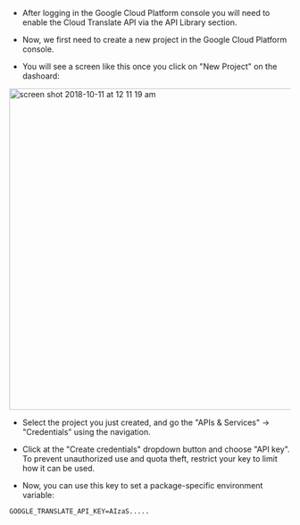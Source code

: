 - After logging in the Google Cloud Platform console you will need to enable the Cloud Translate API via the API Library section.

- Now, we first need to create a new project in the Google Cloud Platform console.

- You will see a screen like this once you click on "New Project" on the dashoard:

<img width="576" alt="screen shot 2018-10-11 at 12 11 19 am" src="https://user-images.githubusercontent.com/11228182/46759117-29c62600-ccec-11e8-99a2-b23ee035a75d.png">

- Select the project you just created, and go the "APIs & Services" -> "Credentials" using the navigation.

- Click at the "Create credentials" dropdown button and choose "API key". To prevent unauthorized use and quota theft, restrict your key to limit how it can be used.

- Now, you can use this key to set a package-specific environment variable:
```
GOOGLE_TRANSLATE_API_KEY=AIzaS.....
```
